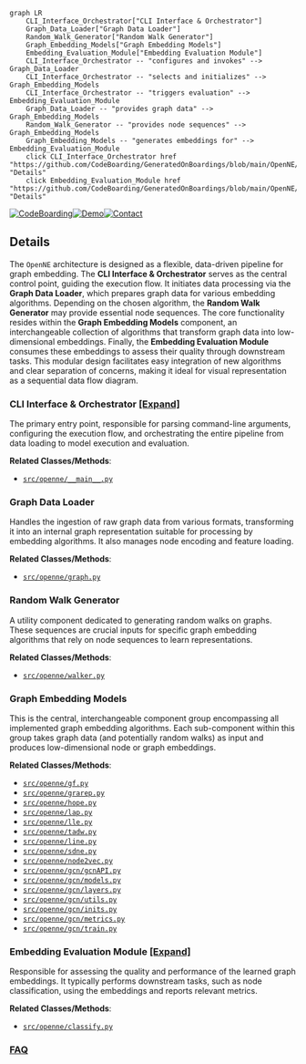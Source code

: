 ```mermaid
graph LR
    CLI_Interface_Orchestrator["CLI Interface & Orchestrator"]
    Graph_Data_Loader["Graph Data Loader"]
    Random_Walk_Generator["Random Walk Generator"]
    Graph_Embedding_Models["Graph Embedding Models"]
    Embedding_Evaluation_Module["Embedding Evaluation Module"]
    CLI_Interface_Orchestrator -- "configures and invokes" --> Graph_Data_Loader
    CLI_Interface_Orchestrator -- "selects and initializes" --> Graph_Embedding_Models
    CLI_Interface_Orchestrator -- "triggers evaluation" --> Embedding_Evaluation_Module
    Graph_Data_Loader -- "provides graph data" --> Graph_Embedding_Models
    Random_Walk_Generator -- "provides node sequences" --> Graph_Embedding_Models
    Graph_Embedding_Models -- "generates embeddings for" --> Embedding_Evaluation_Module
    click CLI_Interface_Orchestrator href "https://github.com/CodeBoarding/GeneratedOnBoardings/blob/main/OpenNE/CLI_Interface_Orchestrator.md" "Details"
    click Embedding_Evaluation_Module href "https://github.com/CodeBoarding/GeneratedOnBoardings/blob/main/OpenNE/Embedding_Evaluation_Module.md" "Details"
```

[![CodeBoarding](https://img.shields.io/badge/Generated%20by-CodeBoarding-9cf?style=flat-square)](https://github.com/CodeBoarding/GeneratedOnBoardings)[![Demo](https://img.shields.io/badge/Try%20our-Demo-blue?style=flat-square)](https://www.codeboarding.org/demo)[![Contact](https://img.shields.io/badge/Contact%20us%20-%20contact@codeboarding.org-lightgrey?style=flat-square)](mailto:contact@codeboarding.org)

## Details

The `OpenNE` architecture is designed as a flexible, data-driven pipeline for graph embedding. The **CLI Interface & Orchestrator** serves as the central control point, guiding the execution flow. It initiates data processing via the **Graph Data Loader**, which prepares graph data for various embedding algorithms. Depending on the chosen algorithm, the **Random Walk Generator** may provide essential node sequences. The core functionality resides within the **Graph Embedding Models** component, an interchangeable collection of algorithms that transform graph data into low-dimensional embeddings. Finally, the **Embedding Evaluation Module** consumes these embeddings to assess their quality through downstream tasks. This modular design facilitates easy integration of new algorithms and clear separation of concerns, making it ideal for visual representation as a sequential data flow diagram.

### CLI Interface & Orchestrator [[Expand]](./CLI_Interface_Orchestrator.md)
The primary entry point, responsible for parsing command-line arguments, configuring the execution flow, and orchestrating the entire pipeline from data loading to model execution and evaluation.


**Related Classes/Methods**:

- <a href="https://github.com/thunlp/OpenNE/blob/master/src/openne/__main__.py" target="_blank" rel="noopener noreferrer">`src/openne/__main__.py`</a>


### Graph Data Loader
Handles the ingestion of raw graph data from various formats, transforming it into an internal graph representation suitable for processing by embedding algorithms. It also manages node encoding and feature loading.


**Related Classes/Methods**:

- <a href="https://github.com/thunlp/OpenNE/blob/master/src/openne/graph.py" target="_blank" rel="noopener noreferrer">`src/openne/graph.py`</a>


### Random Walk Generator
A utility component dedicated to generating random walks on graphs. These sequences are crucial inputs for specific graph embedding algorithms that rely on node sequences to learn representations.


**Related Classes/Methods**:

- <a href="https://github.com/thunlp/OpenNE/blob/master/src/openne/walker.py" target="_blank" rel="noopener noreferrer">`src/openne/walker.py`</a>


### Graph Embedding Models
This is the central, interchangeable component group encompassing all implemented graph embedding algorithms. Each sub-component within this group takes graph data (and potentially random walks) as input and produces low-dimensional node or graph embeddings.


**Related Classes/Methods**:

- <a href="https://github.com/thunlp/OpenNE/blob/master/src/openne/gf.py" target="_blank" rel="noopener noreferrer">`src/openne/gf.py`</a>
- <a href="https://github.com/thunlp/OpenNE/blob/master/src/openne/grarep.py" target="_blank" rel="noopener noreferrer">`src/openne/grarep.py`</a>
- <a href="https://github.com/thunlp/OpenNE/blob/master/src/openne/hope.py" target="_blank" rel="noopener noreferrer">`src/openne/hope.py`</a>
- <a href="https://github.com/thunlp/OpenNE/blob/master/src/openne/lap.py" target="_blank" rel="noopener noreferrer">`src/openne/lap.py`</a>
- <a href="https://github.com/thunlp/OpenNE/blob/master/src/openne/lle.py" target="_blank" rel="noopener noreferrer">`src/openne/lle.py`</a>
- <a href="https://github.com/thunlp/OpenNE/blob/master/src/openne/tadw.py" target="_blank" rel="noopener noreferrer">`src/openne/tadw.py`</a>
- <a href="https://github.com/thunlp/OpenNE/blob/master/src/openne/line.py" target="_blank" rel="noopener noreferrer">`src/openne/line.py`</a>
- <a href="https://github.com/thunlp/OpenNE/blob/master/src/openne/sdne.py" target="_blank" rel="noopener noreferrer">`src/openne/sdne.py`</a>
- <a href="https://github.com/thunlp/OpenNE/blob/master/src/openne/node2vec.py" target="_blank" rel="noopener noreferrer">`src/openne/node2vec.py`</a>
- <a href="https://github.com/thunlp/OpenNE/blob/master/src/openne/gcn/gcnAPI.py" target="_blank" rel="noopener noreferrer">`src/openne/gcn/gcnAPI.py`</a>
- <a href="https://github.com/thunlp/OpenNE/blob/master/src/openne/gcn/models.py" target="_blank" rel="noopener noreferrer">`src/openne/gcn/models.py`</a>
- <a href="https://github.com/thunlp/OpenNE/blob/master/src/openne/gcn/layers.py" target="_blank" rel="noopener noreferrer">`src/openne/gcn/layers.py`</a>
- <a href="https://github.com/thunlp/OpenNE/blob/master/src/openne/gcn/utils.py" target="_blank" rel="noopener noreferrer">`src/openne/gcn/utils.py`</a>
- <a href="https://github.com/thunlp/OpenNE/blob/master/src/openne/gcn/inits.py" target="_blank" rel="noopener noreferrer">`src/openne/gcn/inits.py`</a>
- <a href="https://github.com/thunlp/OpenNE/blob/master/src/openne/gcn/metrics.py" target="_blank" rel="noopener noreferrer">`src/openne/gcn/metrics.py`</a>
- <a href="https://github.com/thunlp/OpenNE/blob/master/src/openne/gcn/train.py" target="_blank" rel="noopener noreferrer">`src/openne/gcn/train.py`</a>


### Embedding Evaluation Module [[Expand]](./Embedding_Evaluation_Module.md)
Responsible for assessing the quality and performance of the learned graph embeddings. It typically performs downstream tasks, such as node classification, using the embeddings and reports relevant metrics.


**Related Classes/Methods**:

- <a href="https://github.com/thunlp/OpenNE/blob/master/src/openne/classify.py" target="_blank" rel="noopener noreferrer">`src/openne/classify.py`</a>




### [FAQ](https://github.com/CodeBoarding/GeneratedOnBoardings/tree/main?tab=readme-ov-file#faq)